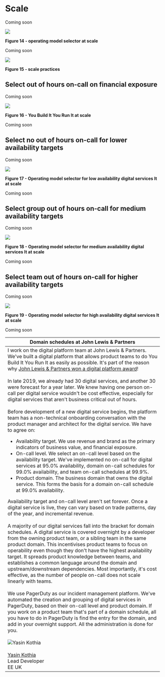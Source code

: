 # Scale

Coming soon

![](../.gitbook/assets/practices/operating-model-selector-at-scale.png)

**Figure 14 - operating model selector at scale**

Coming soon

![](../.gitbook/assets/practices/scale-practices.png)

**Figure 15 - scale practices**

## Select out of hours on-call on financial exposure

Coming soon

![](../.gitbook/assets/practices/you-build-it-you-run-it-at-scale.png)

**Figure 16 - You Build It You Run It at scale**

Coming soon

## Select no out of hours on-call for lower availability targets

Coming soon

![](../.gitbook/assets/practices/operating-model-selector-at-scale-low-availability-digital-services.png)

**Figure 17 - Operating model selector for low availability digital services It at scale**

Coming soon

## Select group out of hours on-call for medium availability targets

Coming soon

![](../.gitbook/assets/practices/operating-model-selector-at-scale-medium-availability-digital-services.png)

**Figure 18 - Operating model selector for medium availability digital services It at scale**

Coming soon

## Select team out of hours on-call for higher availability targets

Coming soon

![](../.gitbook/assets/practices/operating-model-selector-at-scale-high-availability-digital-services.png)

**Figure 19 - Operating model selector for high availability digital services It at scale**

Coming soon

|Domain schedules at John Lewis & Partners|
|---|
|I work on the digital platform team at John Lewis & Partners. We've built a digital platform that allows product teams to do You Build It You Run It as easily as possible. It's part of the reason why [John Lewis & Partners won a digital platform award](https://medium.com/john-lewis-software-engineering/our-award-winning-john-lewis-digital-platform-2d093e03d542)!<br><br>In late 2019, we already had 30 digital services, and another 30 were forecast for a year later. We knew having one person on-call per digital service wouldn't be cost effective, especially for digital services that aren't business critical out of hours.<br><br>Before development of a new digital service begins, the platform team has a non-technical onboarding conversation with the product manager and architect for the digital service. We have to agree on:<ul><li>Availability target. We use revenue and brand as the primary indicators of business value, and financial exposure.</li><li>On-call level. We select an on-call level based on the availability target. We've implemented no on-call for digital services at 95.0% availability, domain on-call schedules for 99.0% availability, and team on-call schedules at 99.9%.</li><li>Product domain. The business domain that owns the digital service. This forms the basis for a domain on-call schedule at 99.0% availability.</li></ul>Availability target and on-call level aren't set forever. Once a digital service is live, they can vary based on trade patterns, day of the year, and incremental revenue.<br><br>A majority of our digital services fall into the bracket for domain schedules. A digital service is covered overnight by a developer from the owning product team, or a sibling team in the same product domain. This incentivises product teams to focus on operability even though they don't have the highest availability target. It spreads product knowledge between teams, and establishes a common language around the domain and upstream/downstream dependencies. Most importantly, it's cost effective, as the number of people on-call does not scale linearly with teams.<br><br>We use PagerDuty as our incident management platform. We've automated the creation and grouping of digital services in PagerDuty, based on their on-call level and product domain. If you work on a product team that's part of a domain schedule, all you have to do in PagerDuty is find the entry for the domain, and add in your overnight support. All the administration is done for you.<br><br>![Yasin Kothia](../.gitbook/assets/practices/yasin-kothia.jpg)<br><br>[Yasin Kothia](https://www.linkedin.com/in/yasinkothia/)<br>Lead Developer<br>EE UK|